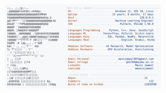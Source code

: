 <picture>
  <source srcset="https://raw.githubusercontent.com/mmazinjameel/mmazinjameel/main/dark_mode.svg?v=1753208170" media="(prefers-color-scheme: dark)">
  <img src="https://raw.githubusercontent.com/mmazinjameel/mmazinjameel/main/light_mode.svg?v=1753208170">
</picture>

